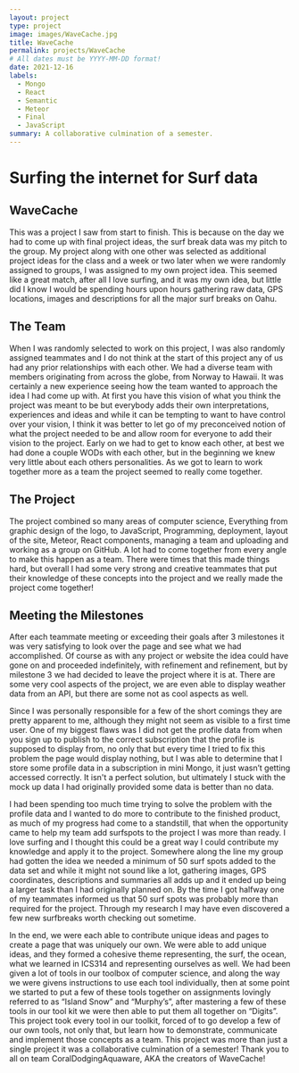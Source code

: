 ```yaml
---
layout: project
type: project
image: images/WaveCache.jpg
title: WaveCache
permalink: projects/WaveCache
# All dates must be YYYY-MM-DD format!
date: 2021-12-16
labels:
  - Mongo
  - React
  - Semantic
  - Meteor
  - Final
  - JavaScript
summary: A collaborative culmination of a semester.
---
```


<H1>Surfing the internet for Surf data</H1>
<H2>WaveCache</H2>

This was a project I saw from start to finish.  This is because on the day we had to come up with final project ideas, the surf break data was my pitch to the group.  My project along with one other was selected as additional project ideas for the class and a week or two later when we were randomly assigned to groups, I was assigned to my own project idea.  This seemed like a great match, after all I love surfing, and it was my own idea, but little did I know I would be spending hours upon hours gathering raw data, GPS locations, images and descriptions for all the major surf breaks on Oahu.

<H2>The Team</H2>

When I was randomly selected to work on this project, I was also randomly assigned teammates and I do not think at the start of this project any of us had any prior relationships with each other.  We had a diverse team with members originating from across the globe, from Norway to Hawaii.  It was certainly a new experience seeing how the team wanted to approach the idea I had come up with.  At first you have this vision of what you think the project was meant to be but everybody adds their own interpretations, experiences and ideas and while it can be tempting to want to have control over your vision, I think it was better to let go of my preconceived notion of what the project needed to be and allow room for everyone to add their vision to the project.  Early on we had to get to know each other, at best we had done a couple WODs with each other, but in the beginning we knew very little about each others personalities.  As we got to learn to work together more as a team the project seemed to really come together.

<H2>The Project</H2>

The project combined so many areas of computer science,  Everything from graphic design of the logo, to JavaScript, Programming, deployment, layout of the site, Meteor, React components, managing a team and uploading and working as a group on GitHub.  A lot had to come together from every angle to make this happen as a team.  There were times that this made things hard, but overall I had some very strong and creative teammates that put their knowledge of these concepts into the project and we really made the project come together!

<H2>Meeting the Milestones</H2>

After each teammate meeting or exceeding their goals after 3 milestones it was very satisfying to look over the page and see what we had accomplished.  Of course as with any project or website the idea could have gone on and proceeded indefinitely, with refinement and refinement, but by milestone 3 we had decided to leave the project where it is at.  There are some very cool aspects of the project, we are even able to display weather data from an API, but there are some not as cool aspects as well.

Since I was personally responsible for a few of the short comings they are pretty apparent to me, although they might not seem as visible to a first time user.  One of my biggest flaws was I did not get the profile data from when you sign up to publish to the correct subscription that the profile is supposed to display from, no only that but every time I tried to fix this problem the page would display nothing, but I was able to determine that I store some profile data in a subscription in mini Mongo, it just wasn’t getting accessed correctly.   It isn't a perfect solution, but ultimately I stuck with the mock up data I had originally provided some data is better than no data.

I had been spending too much time trying to solve the problem with the profile data and I wanted to do more to contribute to the finished product, as much of my progress had come to a standstill, that when the opportunity came to help my team add surfspots to the project I was more than ready.  I love surfing  and I thought this could be a great way I could contribute my knowledge and apply it to the project.  Somewhere along the line my group had gotten the idea we needed a minimum of 50 surf spots added to the data set and while it might not sound like a lot, gathering images, GPS coordinates, descriptions and summaries all adds up and it ended up being a larger task than I had originally planned on.  By the time I got halfway one of my teammates informed us that 50 surf spots was probably more than required for the project.  Through my research I may have even discovered a few new surfbreaks worth checking out sometime.

In the end, we were each able to contribute unique ideas and pages to create a page that was uniquely our own.  We were able to add unique ideas, and they formed a cohesive theme representing, the surf, the ocean, what we learned in ICS314 and representing ourselves as well.  We had been given a lot of tools in our toolbox of computer science, and along the way we were givens instructions to use each tool individually,  then at some point we started to put a few of these tools together on assignments lovingly referred to as “Island Snow”  and “Murphy’s”, after mastering a few of these tools in our tool kit we were then able to put them all together on “Digits”.  This project took every tool in our toolkit, forced of to go develop a few of our own tools, not only that, but learn how to demonstrate, communicate and implement those concepts as a team.  This project was more than just a single project it was a collaborative culmination of a semester!
Thank you to all on team CoralDodgingAquaware, AKA the creators of WaveCache! 

